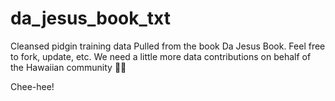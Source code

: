 # da_jesus_book_txt

Cleansed pidgin training data
Pulled from the book Da Jesus Book. Feel free to fork, update, etc. We need a little more data contributions on behalf of the Hawaiian community 🤙🏽

Chee-hee!
